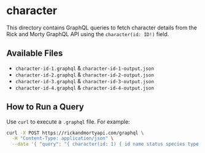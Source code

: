 # character

This directory contains GraphQL queries to fetch character details from the Rick and Morty GraphQL API using the `character(id: ID!)` field.

## Available Files

- `character-id-1.graphql` & `character-id-1-output.json`
- `character-id-2.graphql` & `character-id-2-output.json`
- `character-id-3.graphql` & `character-id-3-output.json`
- `character-id-4.graphql` & `character-id-4-output.json`

## How to Run a Query

Use `curl` to execute a `.graphql` file. For example:

```bash
curl -X POST https://rickandmortyapi.com/graphql \
  -H "Content-Type: application/json" \
  --data '{ "query": "{ character(id: 1) { id name status species type gender } }" }'
